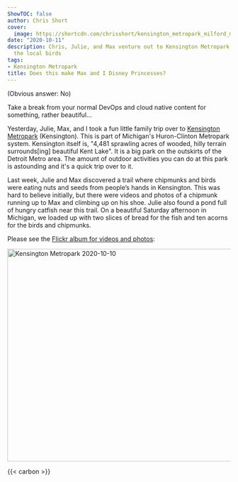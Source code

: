 ```yaml
---
ShowTOC: false
author: Chris Short
cover:
  image: https://shortcdn.com/chrisshort/kensington_metropark_milford_michigan_hand_feeding_birds.jpg
date: "2020-10-11"
description: Chris, Julie, and Max venture out to Kensington Metropark to hand feed
  the local birds
tags:
- Kensington Metropark
title: Does this make Max and I Disney Princesses?
---
```


(Obvious answer: No)

Take a break from your normal DevOps and cloud native content for something, rather beautiful...

Yesterday, Julie, Max, and I took a fun little family trip over to [Kensington Metropark](https://www.metroparks.com/parks/kensington-metropark/) (Kensington). This is part of Michigan's Huron-Clinton Metropark system. Kensington itself is, "4,481 sprawling acres of wooded, hilly terrain surrounds[ing] beautiful Kent Lake". It is a big park on the outskirts of the Detroit Metro area. The amount of outdoor activities you can do at this park is astounding and it's a quick trip over to it.

Last week, Julie and Max discovered a trail where chipmunks and birds were eating nuts and seeds from people’s hands in Kensington. This was hard to believe initially, but there were videos and photos of a chipmunk running up to Max and climbing up on his shoe. Julie also found a pond full of hungry catfish near this trail. On a beautiful Saturday afternoon in Michigan, we loaded up with two slices of bread for the fish and ten acorns for the birds and chipmunks.

Please see the [Flickr album for videos and photos](https://flic.kr/s/aHBqjABNAu):

<a data-flickr-embed="true" href="https://www.flickr.com/photos/chris-short/albums/72177720307896736" title="Kensington Metropark 2020-10-10"><img src="https://live.staticflickr.com/65535/52858709230_ab3d81c433.jpg" width="640" height="480" alt="Kensington Metropark 2020-10-10"/></a><script async src="//embedr.flickr.com/assets/client-code.js" charset="utf-8"></script>

{{< carbon >}}

